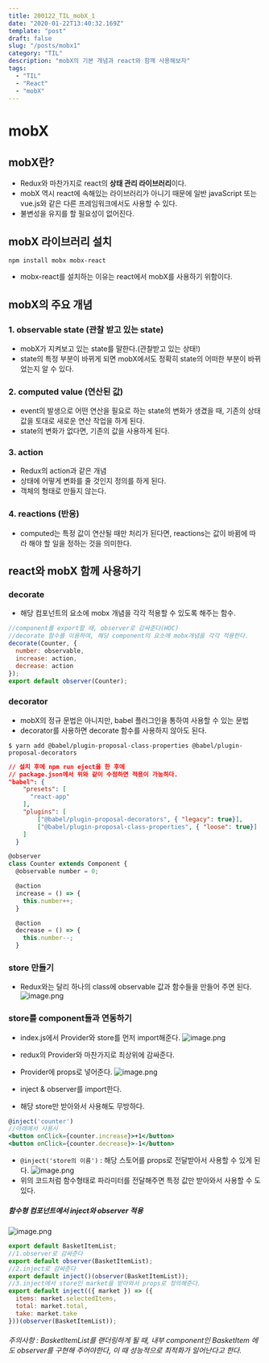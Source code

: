 ```yaml
---
title: 200122_TIL_mobX_1
date: "2020-01-22T13:40:32.169Z"
template: "post"
draft: false
slug: "/posts/mobx1"
category: "TIL"
description: "mobX의 기본 개념과 react와 함깨 사용해보자"
tags:
  - "TIL"
  - "React"
  - "mobX"
---
```


# mobX

## mobX란?

- Redux와 마찬가지로 react의 **상태 관리 라이브러리**이다.
- mobX 역시 react에 속해있는 라이브러리가 아니기 때문에 일반 javaScript 또는 vue.js와 같은 다른 프레임워크에서도 사용할 수 있다.
- 불변성을 유지를 할 필요성이 없어진다.

## mobX 라이브러리 설치

`npm install mobx mobx-react`

- mobx-react를 설치하는 이유는 react에서 mobX를 사용하기 위함이다.

## mobX의 주요 개념

### 1. observable state (관찰 받고 있는 state)

- mobX가 지켜보고 있는 state를 말한다.(관찰받고 있는 상태!)
- state의 특정 부분이 바뀌게 되면 mobX에서도 정확히 state의 어떠한 부분이 바뀌었는지 알 수 있다.

### 2. computed value (연산된 값)

- event의 발생으로 어떤 연산을 필요로 하는 state의 변화가 생겼을 때, 기존의 상태값을 토대로 새로운 연산 작업을 하게 된다.
- state의 변화가 없다면, 기존의 값을 사용하게 된다.

### 3. action

- Redux의 action과 같은 개념
- 상태에 어떻게 변화를 줄 것인지 정의를 하게 된다.
- 객체의 형태로 만들지 않는다.

### 4. reactions (반응)

- computed는 특정 값이 연산될 때만 처리가 된다면, reactions는 값이 바뀜에 따라 해야 할 일을 정하는 것을 의미한다.

## react와 mobX 함께 사용하기

### decorate

- 해당 컴포넌트의 요소에 mobx 개념을 각각 적용할 수 있도록 해주는 함수.

```jsx
//component를 export할 때, observer로 감싸준다(HOC)
//decorate 함수를 이용하여, 해당 component의 요소에 mobx개념을 각각 적용한다.
decorate(Counter, {
  number: observable,
  increase: action,
  decrease: action
});
export default observer(Counter);
```

### decorator

- mobX의 정규 문법은 아니지만, babel 플러그인을 통하여 사용할 수 있는 문법
- decorator를 사용하면 decorate 함수를 사용하지 않아도 된다.

`$ yarn add @babel/plugin-proposal-class-properties @babel/plugin-proposal-decorators`

```json
// 설치 후에 npm run eject을 한 후에
// package.json에서 위와 같이 수정하면 적용이 가능하다.
"babel": {
    "presets": [
      "react-app"
    ],
    "plugins": [
        ["@babel/plugin-proposal-decorators", { "legacy": true}],
        ["@babel/plugin-proposal-class-properties", { "loose": true}]
    ]
  }
```

```jsx
@observer
class Counter extends Component {
  @observable number = 0;

  @action
  increase = () => {
    this.number++;
  }

  @action
  decrease = () => {
    this.number--;
  }
```

### store 만들기

- Redux와는 달리 하나의 class에 observable 값과 함수들을 만들어 주면 된다.
  ![image.png](https://images.velog.io/post-images/jotang/363eb7f0-3d41-11ea-aa00-d75a6c670066/image.png)

### store를 component들과 연동하기

- index.js에서 Provider와 store를 먼저 import해준다.
  ![image.png](https://images.velog.io/post-images/jotang/882ef9d0-3d41-11ea-87a6-f5c46265b041/image.png)

- redux의 Provider와 마찬가지로 최상위에 감싸준다.
- Provider에 props로 넣어준다.
  ![image.png](https://images.velog.io/post-images/jotang/a9c2dcb0-3d41-11ea-87a6-f5c46265b041/image.png)

- inject & observer를 import한다.
- 해당 store만 받아와서 사용해도 무방하다.

```jsx
@inject('counter')
//아래에서 사용시
<button onClick={counter.increase}>+1</button>
<button onClick={counter.decrease}>-1</button>
```

- `@inject('store의 이름')` : 해당 스토어를 props로 전달받아서 사용할 수 있게 된다.
  ![image.png](https://images.velog.io/post-images/jotang/14b93780-3d42-11ea-aa00-d75a6c670066/image.png)
- 위의 코드처럼 함수형태로 파라미터를 전달해주면 특정 값만 받아와서 사용할 수 도 있다.

##### 함수형 컴포넌트에서 inject와 observer 적용

![image.png](https://images.velog.io/post-images/jotang/277873d0-3d43-11ea-b4e0-479c062c61f5/image.png)

```jsx
export default BasketItemList;
//1.observer로 감싸준다
export default observer(BasketItemList);
//2.inject로 감싸준다
export default inject()(observer(BasketItemList));
//3.inject에서 store인 market을 받아와서 props로 정의해준다.
export default inject(({ market }) => ({
  items: market.selectedItems,
  total: market.total,
  take: market.take
}))(observer(BasketItemList));
```

###### 주의사항 : BasketItemList를 랜더링하게 될 때, 내부 component인 BasketItem 에도 observer를 구현해 주어야한다, 이 때 성능적으로 최적화가 일어난다고 한다.
